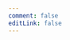 ```yaml
---
comment: false
editLink: false
---
```


<script setup>
    import WIP from '/components/WIP.vue'
</script>

<WIP></WIP>